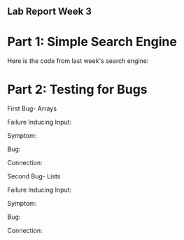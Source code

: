## Lab Report Week 3

# Part 1: Simple Search Engine

Here is the code from last week's search engine:

# Part 2: Testing for Bugs

First Bug- Arrays

Failure Inducing Input: 

Symptom:

Bug:

Connection:

Second Bug- Lists

Failure Inducing Input: 

Symptom:

Bug:

Connection:
